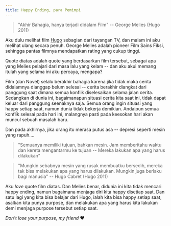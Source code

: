 ```yaml
---
title: Happy Ending, para Pemimpi
---
```


> "Akhir Bahagia, hanya terjadi didalam Film" --  George Melies (Hugo 2011)

Aku dulu melihat film [Hugo](https://id.wikipedia.org/wiki/Hugo_(film)) sebagian dari tayangan TV, dan malam ini aku melihat ulang secara penuh. George Melies adalah pioneer Film Sains Fiksi, sehingga pantas filmnya mendapatkan rating yang cukup tinggi.

Quote diatas adalah quote yang berdasarkan film tersebut, sebagai apa yang Melies pelajari dari masa lalu yang kelam -- dan aku akui memang itulah yang selama ini aku percaya, mengapa?

Film (dan Novel) selalu berakhir bahagia karena jika tidak maka cerita didalamnya dianggap belum selesai -- cerita berakhir diangkat dari panggung saat dimana semua konflik diselesaikan selama jalan cerita. Sedangkan di dunia ini, bagaimanapun situasi cerita kita saat ini, tidak dapat keluar dari panggung seenaknya saja. Semua orang ingin situasi yang happy setiap saat, namun dunia tidak bekerja demikian. Andaipun semua konflik selesai pada hari ini, malangnya pasti pada keesokan hari akan muncul sebuah masalah baru.

Dan pada akhirnya, jika orang itu merasa putus asa -- depresi seperti mesin yang rapuh....

> "Semuanya memiliki tujuan, bahkan mesin. Jam memberitahu waktu dan kereta mengantarmu ke tujuan -- Mereka lakukan apa yang harus dilakukan"

> "Mungkin sebabnya mesin yang rusak membuatku bersedih, mereka tak bisa melakukan apa yang harus dilakukan. Mungkin juga berlaku bagi manusia" -- Hugo Cabret (Hugo 2011)

Aku *love* quote film diatas. Dan Melies benar, didunia ini kita tidak mencari happy ending, namun bagaimana menjaga diri kita happy disetiap saat. Dan satu lagi yang kita bisa belajar dari Hugo, ialah kita bisa happy setiap saat, asalkan kita punya purpose, dan melakukan apa yang harus kita lakukan demi menjaga purpose tersebut setiap saat.

*Don't lose your purpose, my friend* ❤

<!-- stupid draft

## Energi tuk Bermimpi

Aku pernah mendengar kalau bermimpi itu buruk -- membuatmu terdengar seperti orang gila.

Tapi definisi untuk *mimpi* untukku ialah ingin keluar dari situasi sekarang, menjadi yang lebih baik -- menjadi orang yang berbeda dari sekarang dan dulu. Bukankah itu adalah hal yang wajar?

Jikalau aku bekerja setiap hari, menghabiskan hidup siang dan malam didepan kerjaan kantor yang sama, dan menganggap itu "normal" -- Apakah itu wajar?

Bagaimanapun emosi anda, itulah yang ingin kucatat dalam kamusku. Dan juga seburuk buruk orang didalam kamusku ialah orang yang mau berusaha -- hanya untuk dirinya sendiri -- tidak ada niat untuk membantu orang lain atau bahkan berubah menjadi yang lebih baik.

**Dan itulah dia** -- Seperti yang Hugo katakan, dan itulah mimpi dan tujuanku -- agar aku sendiri tidak ingin menjadi orang yang terburuk didalam kamusku sendiri. Mesin saja mempunyai tujuannya masing-masing, mengapa aku tidak? Aku tahu tujuan itu terdengar terlalu umum, namun semua orang pasti punya bakat dan skill terpendam dan aku tidak ingin itu terbuang sia-sia.


[Brace Yourself]

Formula saya bisa dibilang ngawur, tapi jika kamu punya passion, maka bakat itu **harus terus dikembangkan**. Dan jika passion itu tak mampu menghidupi kebutuhan? Anda harus cari peluang untuk mengolah *profit* dengannya, atau sisihkan sebagai "hobi" unik anda tersendiri jika belum memungkinkan, seperti:

Salah satu case, JK. Rowling, novel Harry Potter awalnya hanya sekedar hobi, dulu dia hanyalah seorang ibu rumah tangga yang masih menggendong bayi pada saat menulis Harry Potter, meskipun itu hanya 5 menit. Situasi seperti itu memang tidak mudah, parahnya lagi seri HP pertama yang ditolak berkali-kali oleh penerbit yang ada -- Namun sekarang, novel itu lebih dari kata sukses.

Ada lagi seperti Mark Zuck, dari filmnya (The Social Network) dia jelas sekali tidak langsung menciptakan Facebook, namun serangkaian hobi project yang dia punya -- dan saat dia tahu potensi Facebook, dia kerahkan semua energi kepada itu, meskipun sampai Drop out dari kampus Harvard yang super populer itu.

Satu lagi, Elon Musk. Inget dia dulu founder X.com dan Paypal.com, raja perusahaan transaksi internet dan bisa dibilang sukses, hingga sampai dibeli oleh Ebay, dan mengolah dana itu untuk membangun company dengan passion yang jauh berbeda: Tesla dan SpaceX. Orang bilang dia seperti Edison masa kini.

Dari sini, kelihatan motifnya, bahkan orang top pun sukses bukan main untung -- mereka hanya perlu konsisten dengan apa yang mereka perbuat dan mencoba mengarahkannya pada passion mereka masing-masing.

Pokoknya
-->

